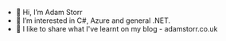 - 👋 Hi, I’m Adam Storr
- 👀 I’m interested in C#, Azure and general .NET.
- 🌱 I like to share what I've learnt on my blog - adamstorr.co.uk

<!---
payrocadamstorr/payrocadamstorr is a ✨ special ✨ repository because its `README.md` (this file) appears on your GitHub profile.
You can click the Preview link to take a look at your changes.
--->
